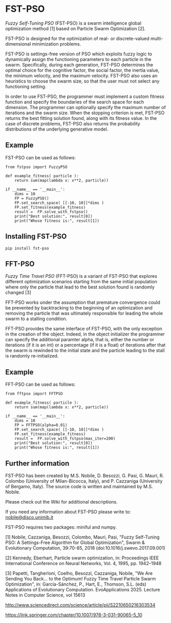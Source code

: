 # FST-PSO

*Fuzzy Self-Tuning PSO* (FST-PSO) is a swarm intelligence global optimization method [1]
based on Particle Swarm Optimization [2].

FST-PSO is designed for the optimization of real- or discrete-valued multi-dimensional minimization problems.

FST-PSO is settings-free version of PSO which exploits fuzzy logic to dynamically assign the functioning parameters to each particle in the swarm. Specifically, during each generation, FST-PSO determines the optimal choice for the cognitive factor, the social factor, the inertia value, the minimum velocity, and the maximum velocity. FST-PSO also uses an heuristics to choose the swarm size, so that the user must not select any functioning setting.

In order to use FST-PSO, the programmer must implement a custom fitness function and specify the boundaries of the search space for each dimension. The programmer can optionally specify the maximum number of iterations and the swarm size. When the stopping criterion is met, FST-PSO returns the best fitting solution found, along with its fitness value. In the case of discrete problems, FST-PSO also returns the probability distributions of the underlying generative model.


## Example

FST-PSO can be used as follows:

	from fstpso import FuzzyPSO	
	
	def example_fitness( particle ):
		return sum(map(lambda x: x**2, particle))
		
	if __name__ == '__main__':
		dims = 10
		FP = FuzzyPSO()
		FP.set_search_space( [[-10, 10]]*dims )	
		FP.set_fitness(example_fitness)
		result =  FP.solve_with_fstpso()
		print("Best solution:", result[0])
		print("Whose fitness is:", result[1])

## Installing FST-PSO

`pip install fst-pso`

## FFT-PSO

*Fuzzy Time Travel PSO* (FFT-PSO) is a variant of FST-PSO that explores different optimization scenarios
starting from the same initial population where only the particle that lead to the best solution found
is randomly changed [3]

FFT-PSO works under the assumption that premature convergence could be prevented by backtracking to the 
beginning of an optimization and removing the particle that was ultimately responsible for leading 
the whole swarm to a stalling condition.

FFT-PSO provides the same interface of FST-PSO, with the only exception in the creation of the object.
Indeed, in the object initializer the programmer can specify the additional paramter alpha, that is,
either the number or iterations (if it is an int) or a percentage (if it is a float) of iterations
after that the swarm is rewinded to the initial state and the particle leading to the stall is randomly 
re-initialized.

## Example

FFT-PSO can be used as follows:

	from fftpso import FFTPSO	
	
	def example_fitness( particle ):
		return sum(map(lambda x: x**2, particle))
		
	if __name__ == '__main__':
		dims = 10
		FP = FFTPSO(alpha=0.01)
		FP.set_search_space( [[-10, 10]]*dims )	
		FP.set_fitness(example_fitness)
		result =  FP.solve_with_fstpso(max_iter=200)
		print("Best solution:", result[0])
		print("Whose fitness is:", result[1])

## Further information

FST-PSO has been created by M.S. Nobile, D. Besozzi, G. Pasi, G. Mauri, 
R. Colombo (University of Milan-Bicocca, Italy), and P. Cazzaniga (University
of Bergamo, Italy). The source code is written and maintained by M.S. Nobile.

Please check out the Wiki for additional descriptions. 

If you need any information about FST-PSO please write to: nobile@disco.unimib.it

FST-PSO requires two packages: miniful and numpy. 

[1] Nobile, Cazzaniga, Besozzi, Colombo, Mauri, Pasi, "Fuzzy Self-Tuning PSO:
A Settings-Free Algorithm for Global Optimization", Swarm & Evolutionary 
Computation, 39:70-85, 2018 (doi:10.1016/j.swevo.2017.09.001)

[2] Kennedy, Eberhart, Particle swarm optimization, in: Proceedings IEEE
International Conference on Neural Networks, Vol. 4, 1995, pp. 1942–1948

[3] Papetti, Tangherloni, Coelho, Besozzi, Cazzaniga, Nobile, "We Are Sending You 
Back... to the Optimum! Fuzzy Time Travel Particle Swarm Optimization",
in: García-Sánchez, P., Hart, E., Thomson, S.L. (eds) Applications of Evolutionary 
Computation. EvoApplications 2025. Lecture Notes in Computer Science, vol 15613 

<http://www.sciencedirect.com/science/article/pii/S2210650216303534>

<https://link.springer.com/chapter/10.1007/978-3-031-90065-5_10>